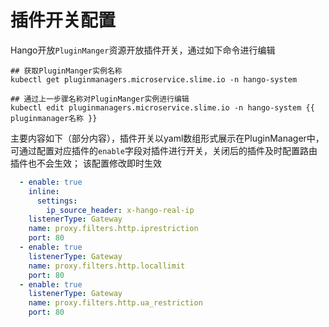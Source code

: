 # 插件开关配置

Hango开放`PluginManger`资源开放插件开关，通过如下命令进行编辑

```shell
## 获取PluginManger实例名称
kubectl get pluginmanagers.microservice.slime.io -n hango-system

## 通过上一步骤名称对PluginManger实例进行编辑
kubectl edit pluginmanagers.microservice.slime.io -n hango-system {{ pluginmanager名称 }}
```

主要内容如下（部分内容），插件开关以yaml数组形式展示在PluginManager中，可通过配置对应插件的`enable`字段对插件进行开关，关闭后的插件及时配置路由插件也不会生效； 该配置修改即时生效

```yaml
  - enable: true
    inline:
      settings:
        ip_source_header: x-hango-real-ip
    listenerType: Gateway
    name: proxy.filters.http.iprestriction
    port: 80
  - enable: true
    listenerType: Gateway
    name: proxy.filters.http.locallimit
    port: 80
  - enable: true
    listenerType: Gateway
    name: proxy.filters.http.ua_restriction
    port: 80
```